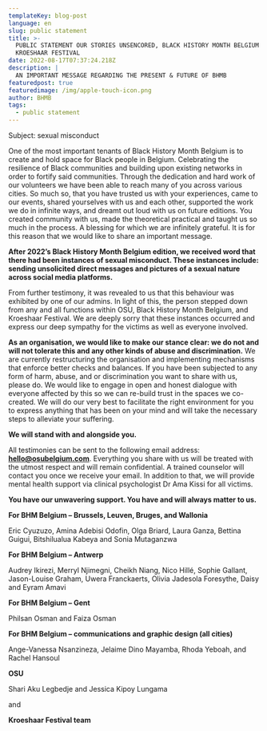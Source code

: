 ```yaml
---
templateKey: blog-post
language: en
slug: public statement
title: >-
  PUBLIC STATEMENT OUR STORIES UNSENCORED, BLACK HISTORY MONTH BELGIUM &
  KROESHAAR FESTIVAL
date: 2022-08-17T07:37:24.218Z
description: |
  AN IMPORTANT MESSAGE REGARDING THE PRESENT & FUTURE OF BHMB
featuredpost: true
featuredimage: /img/apple-touch-icon.png
author: BHMB
tags:
  - public statement
---
```

Subject: sexual misconduct 

One of the most important tenants of Black History Month Belgium is to create and hold space for Black people in Belgium. Celebrating the resilience of Black communities and building upon existing networks in order to fortify said communities. Through the dedication and hard work of our volunteers we have been able to reach many of you across various cities. So much so, that you have trusted us with your experiences, came to our events, shared yourselves with us and each other, supported the work we do in infinite ways, and dreamt out loud with us on future editions. You created community with us, made the theoretical practical and taught us so much in the process. A blessing for which we are infinitely grateful. It is for this reason that we would like to share an important message. 

**After 2022’s Black History Month Belgium edition, we received word that there had been instances of sexual misconduct. These instances include: sending unsolicited direct messages and pictures of a sexual nature across social media platforms.** 

From further testimony, it was revealed to us that this behaviour was exhibited by one of our admins. In light of this, the person stepped down from any and all functions within OSU, Black History Month Belgium, and Kroeshaar Festival. We are deeply sorry that these instances occurred and express our deep sympathy for the victims as well as everyone involved. 

**As an organisation, we would like to make our stance clear: we do not and will not tolerate this and any other kinds of abuse and discrimination.** We are currently restructuring the organisation and implementing mechanisms that enforce better checks and balances. If you have been subjected to any form of harm, abuse, and or discrimination you want to share with us, please do. We would like to engage in open and honest dialogue with everyone affected by this so we can re-build trust in the spaces we co-created. We will do our very best to facilitate the right environment for you to express anything that has been on your mind and will take the necessary steps to alleviate your suffering. 

**We will stand with and alongside you.** 

All testimonies can be sent to the following email address: **hello@osubelgium.com**. Everything you share with us will be treated with the utmost respect and will remain confidential. A trained counselor will contact you once we receive your email. In addition to that, we will provide mental health support via clinical psychologist Dr Ama Kissi for all victims. 

**You have our unwavering support. You have and will always matter to us.**

**For BHM Belgium – Brussels, Leuven, Bruges, and Wallonia**

Eric Cyuzuzo, Amina Adebisi Odofin, Olga Briard, Laura Ganza, Bettina Guigui, Bitshilualua Kabeya and Sonia Mutaganzwa 

**For BHM Belgium – Antwerp** 

Audrey Ikirezi, Merryl Njimegni, Cheikh Niang, Nico Hillé, Sophie Gallant, Jason-Louise Graham, Uwera Franckaerts, Olivia Jadesola Foresythe, Daisy and Eyram Amavi

**For BHM Belgium – Gent**

Philsan Osman and Faiza Osman 

**For BHM Belgium – communications and graphic design (all cities)**

Ange-Vanessa Nsanzineza, Jelaime Dino Mayamba, Rhoda Yeboah, and Rachel Hansoul

**OSU**

Shari Aku Legbedje and Jessica Kipoy Lungama

and

**Kroeshaar Festival team**
